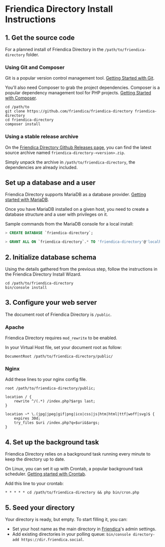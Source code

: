 # Friendica Directory Install Instructions

## 1. Get the source code

For a planned install of Friendica Directory in the `/path/to/friendica-directory` folder.

### Using Git and Composer

Git is a popular version control management tool.
[Getting Started with Git](https://git-scm.com/book/en/v2/Getting-Started-Installing-Git).

You'll also need Composer to grab the project dependencies.
Composer is a popular dependency management tool for PHP projects.
[Getting Started with Composer](https://getcomposer.org/doc/00-intro.md).

```
cd /path/to
git clone https://github.com/friendica/friendica-directory friendica-directory
cd friendica-directory
composer install
```

### Using a stable release archive

On the [Friendica Directory Github Releases page](https://github.com/friendica/friendica-directory/releases), you can find the latest source archive named `friendica-directory-<version>.zip`.

Simply unpack the archive in `/path/to/friendica-directory`, the dependencies are already included.

## Set up a database and a user

Friendica Directory supports MariaDB as a database provider. [Getting started with MariaDB](https://mariadb.com/get-started-with-mariadb/).

Once you have MariaDB installed on a given host, you need to create a database structure and a user with privileges on it.

Sample commands from the MariaDB console for a local install:
```sql
> CREATE DATABASE `friendica-directory`;

> GRANT ALL ON `friendica-directory`.* TO 'friendica-directory'@'localhost' IDENTIFIED BY "password";
```

## 2. Initialize database schema

Using the details gathered from the previous step, follow the instructions in the Friendica Directory Install Wizard.

```
cd /path/to/friendica-directory
bin/console install
```

## 3. Configure your web server

The document root of Friendica Directory is `/public`.

### Apache

Friendica Directory requires `mod_rewrite` to be enabled.

In your Virtual Host file, set your document root as follow:

```
DocumentRoot /path/to/friendica-directory/public/
```

### Nginx
Add these lines to your nginx config file.

```
root /path/to/friendica-directory/public;

location / {
    rewrite ^/(.*) /index.php?$args last;
}

location ~* \.(jpg|jpeg|gif|png|ico|css|js|htm|html|ttf|woff|svg)$ {
    expires 30d;
    try_files $uri /index.php?q=$uri&$args;
}
```

## 4. Set up the background task

Friendica Directory relies on a background task running every minute to keep the directory up to date.

On Linux, you can set it up with Crontab, a popular background task scheduler. [Getting started with Crontab](http://www.adminschoice.com/crontab-quick-reference).

Add this line to your crontab:
```
* * * * * cd /path/to/friendica-directory && php bin/cron.php
```

## 5. Seed your directory

Your directory is ready, but empty. To start filling it, you can:
- Set your host name as the main directory in [Friendica](https://github.com/friendica/friendica)'s admin settings.
- Add existing directories in your polling queue: `bin/console directory-add https://dir.friendica.social`.
